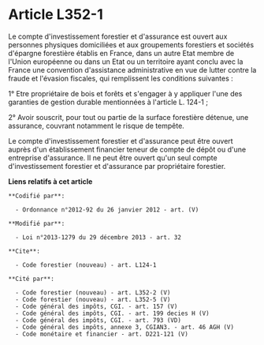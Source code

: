 # Article L352-1

Le compte d'investissement forestier et d'assurance est ouvert aux personnes physiques domiciliées et aux groupements
forestiers et sociétés d'épargne forestière établis en France, dans un autre Etat membre de l'Union européenne ou dans un
Etat ou un territoire ayant conclu avec la France une convention d'assistance administrative en vue de lutter contre la
fraude et l'évasion fiscales, qui remplissent les conditions suivantes : 

1° Etre propriétaire de bois et forêts et s'engager à y appliquer l'une des garanties de gestion durable mentionnées à
l'article L. 124-1 ; 

2° Avoir souscrit, pour tout ou partie de la surface forestière détenue, une assurance, couvrant notamment le risque de
tempête. 

Le compte d'investissement forestier et d'assurance peut être ouvert auprès d'un établissement financier teneur de compte de
dépôt ou d'une entreprise d'assurance. Il ne peut être ouvert qu'un seul compte d'investissement forestier et d'assurance par
propriétaire forestier.

**Liens relatifs à cet article**

	**Codifié par**:

	  - Ordonnance n°2012-92 du 26 janvier 2012 - art. (V)

	**Modifié par**:

	  - Loi n°2013-1279 du 29 décembre 2013 - art. 32

	**Cite**:

	  - Code forestier (nouveau) - art. L124-1

	**Cité par**:

	  - Code forestier (nouveau) - art. L352-2 (V)
	  - Code forestier (nouveau) - art. L352-5 (V)
	  - Code général des impôts, CGI. - art. 157 (V)
	  - Code général des impôts, CGI. - art. 199 decies H (V)
	  - Code général des impôts, CGI. - art. 793 (VD)
	  - Code général des impôts, annexe 3, CGIAN3. - art. 46 AGH (V)
	  - Code monétaire et financier - art. D221-121 (V)
